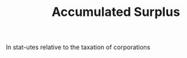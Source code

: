 ---
title: Accumulated Surplus
letter: A
permalink: "/definitions/accumulated-surplus.html"
body: In stat-utes relative to the taxation of corporations
published_at: '2018-07-07'
source: Black's Law Dictionary
layout: post
---